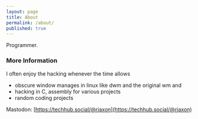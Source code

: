 ```yaml
---
layout: page
title: About
permalink: /about/
published: true
---
```


Programmer.

### More Information

I often enjoy the hacking whenever the time allows

- obscure window manages in linux like dwm and the original wm and 
- hacking in C, assembly for various projects
- random coding projects

Mastodon: [https://techhub.social/@rjaxon](https://techhub.social/@rjaxon)
